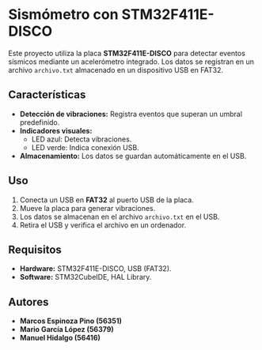 # Sismómetro con STM32F411E-DISCO

Este proyecto utiliza la placa **STM32F411E-DISCO** para detectar eventos sísmicos mediante un acelerómetro integrado. Los datos se registran en un archivo `archivo.txt` almacenado en un dispositivo USB en FAT32.

## Características

- **Detección de vibraciones:** Registra eventos que superan un umbral predefinido.
- **Indicadores visuales:**
  - LED azul: Detecta vibraciones.
  - LED verde: Indica conexión USB.
- **Almacenamiento:** Los datos se guardan automáticamente en el USB.

## Uso

1. Conecta un USB en **FAT32** al puerto USB de la placa.
2. Mueve la placa para generar vibraciones.
3. Los datos se almacenan en el archivo `archivo.txt` en el USB.
4. Retira el USB y verifica el archivo en un ordenador.

## Requisitos

- **Hardware:** STM32F411E-DISCO, USB (FAT32).
- **Software:** STM32CubeIDE, HAL Library.

## Autores

- **Marcos Espinoza Pino (56351)**
- **Mario García López (56379)**
- **Manuel Hidalgo (56416)**
